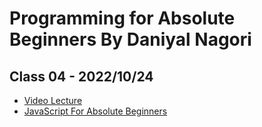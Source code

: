 # Programming for Absolute Beginners By Daniyal Nagori

## Class 04 - 2022/10/24

- [Video Lecture](https://youtu.be/r3p_S5WC9cc)
- [JavaScript For Absolute Beginners](https://docs.google.com/presentation/d/1kYB6BA-0BhrcsZMuQbiBk1t3KrdIU1Qd_tYMQ2RprqE/edit#slide=id.p)
